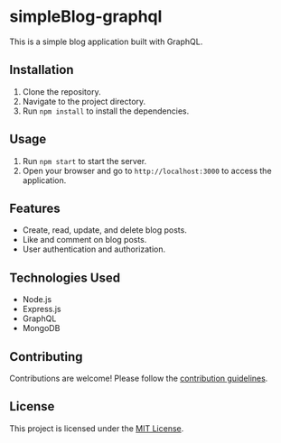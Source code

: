 # simpleBlog-graphql

This is a simple blog application built with GraphQL.

## Installation

1. Clone the repository.
2. Navigate to the project directory.
3. Run `npm install` to install the dependencies.

## Usage

1. Run `npm start` to start the server.
2. Open your browser and go to `http://localhost:3000` to access the application.

## Features

- Create, read, update, and delete blog posts.
- Like and comment on blog posts.
- User authentication and authorization.

## Technologies Used

- Node.js
- Express.js
- GraphQL
- MongoDB

## Contributing

Contributions are welcome! Please follow the [contribution guidelines](CONTRIBUTING.md).

## License

This project is licensed under the [MIT License](LICENSE).
